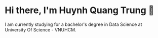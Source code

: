# Hi there, I'm Huynh Quang Trung 👋
I am currently studying for a bachelor's degree in Data Science at University Of Science - VNUHCM.
